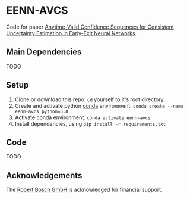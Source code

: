 # EENN-AVCS
Code for paper [Anytime-Valid Confidence Sequences for Consistent Uncertainty Estimation in Early-Exit Neural Networks]().


## Main Dependencies
TODO

## Setup 
1. Clone or download this repo. `cd` yourself to it's root directory.
2. Create and activate python [conda](https://www.anaconda.com/) enviromnent: `conda create --name eenn-avcs python=3.8`
3. Activate conda environment:  `conda activate eenn-avcs`
4. Install dependencies, using `pip install -r requirements.txt`

## Code
TODO

## Acknowledgements
The [Robert Bosch GmbH](https://www.bosch.com) is acknowledged for financial support.

